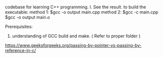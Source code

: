 codebase for learning C++ programming.
I. See the result.
to build the executable:
method 1:
$gcc -o output main.cpp
method 2:
$gcc -c main.cpp
$gcc -o output main.o

Prerequisites:
1. understanding of GCC build and make. ( Refer to proper folder )

https://www.geeksforgeeks.org/passing-by-pointer-vs-passing-by-reference-in-c/
